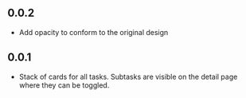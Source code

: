 ## 0.0.2

* Add opacity to conform to the original design

## 0.0.1

* Stack of cards for all tasks. Subtasks are visible on the detail page where they can be toggled.

